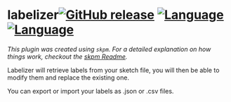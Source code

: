 # labelizer[![GitHub release](https://img.shields.io/github/release/Elethom/Sketch-SFUI-Font-Fixer.svg)](../../releases) [![Language](https://img.shields.io/badge/language-JavaScript-yellow.svg)](../../search) [![Language](https://img.shields.io/badge/language-html-yellow.svg)](../../search)

_This plugin was created using `skpm`. For a detailed explanation on how things work, checkout the [skpm Readme](https://github.com/skpm/skpm/blob/master/README.md)._

Labelizer will retrieve labels from your sketch file, you will then be able to modify them and replace the existing one.

You can export or import your labels as .json or .csv files.


